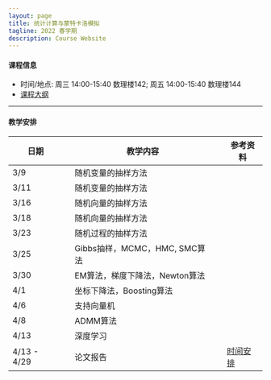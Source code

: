 ```yaml
---
layout: page
title: 统计计算与蒙特卡洛模拟
tagline: 2022 春学期
description: Course Website
---
```


#### 课程信息
* 时间/地点: 周三 14:00-15:40 数理楼142; 周五 14:00-15:40 数理楼144
* [课程大纲](Lecture/syllabus2022spring.pdf)

---
#### 教学安排

| 日期 | | 教学内容 | |  参考资料  | 
|---------------|---|--------------------------------|---|----------|
| 3/9 || 随机变量的抽样方法 ||  |
| 3/11 || 随机变量的抽样方法 ||  |
| 3/16 || 随机向量的抽样方法 ||  |
| 3/18 || 随机向量的抽样方法 ||  |
| 3/23 || 随机过程的抽样方法 ||  |
| 3/25 || Gibbs抽样，MCMC，HMC, SMC算法 ||  |
| 3/30 || EM算法，梯度下降法，Newton算法 ||  |
| 4/1 || 坐标下降法，Boosting算法 ||  |
| 4/6 || 支持向量机 ||  |
| 4/8 || ADMM算法 ||  |
| 4/13 || 深度学习 ||  |
| 4/13 - 4/29 ||  论文报告  || [时间安排](https://docs.qq.com/sheet/DRHdUU1hIeVB5Z2ln?tab=BB08J2) |

